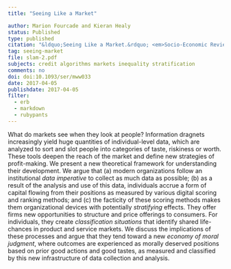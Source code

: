 ```yaml
---
title: "Seeing Like a Market"

author: Marion Fourcade and Kieran Healy
status: Published
type: published
citation: "&ldquo;Seeing Like a Market.&rdquo; <em>Socio-Economic Review</em> (2017), 15:9-29." 
tag: seeing-market
file: slam-2.pdf
subjects: credit algorithms markets inequality stratification
comments: no
doi: doi:10.1093/ser/mww033
date: 2017-04-05
publishdate: 2017-04-05
filter:
  - erb
  - markdown
  - rubypants
---
```


What do markets see when they look at people? Information dragnets increasingly yield huge quantities of individual-level data, which are analyzed to sort and slot people into categories of taste, riskiness or worth. These tools deepen the reach of the market and define new strategies of profit-making. We present a new theoretical framework for understanding their development. We argue that (a) modern organizations follow an institutional *data imperative* to collect as much data as possible; (b) as a result of the analysis and use of this data, individuals accrue a form of capital flowing from their positions as measured by various digital scoring and ranking methods; and (c) the facticity of these scoring methods makes them organizational devices with potentially *stratifying* effects. They offer firms new opportunities to structure and price offerings to consumers. For individuals, they create *classification situations* that identify shared life-chances in product and service markets. We discuss the implications of these processes and argue that they tend toward a new *economy of moral judgment*, where outcomes are experienced as morally deserved positions based on prior good actions and good tastes, as measured and classified by this new infrastructure of data collection and analysis.
